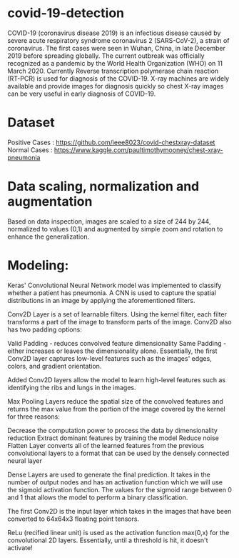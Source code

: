 # covid-19-detection
COVID-19 (coronavirus disease 2019) is an infectious disease caused by severe acute respiratory syndrome coronavirus 2 (SARS-CoV-2), a strain of coronavirus. The first cases were seen in Wuhan, China, in late December 2019 before spreading globally. The current outbreak was officially recognized as a pandemic by the World Health Organization (WHO) on 11 March 2020. Currently Reverse transcription polymerase chain reaction (RT-PCR) is used for diagnosis of the COVID-19. X-ray machines are widely available and provide images for diagnosis quickly so chest X-ray images can be very useful in early diagnosis of COVID-19.
# Dataset
Positive Cases : https://github.com/ieee8023/covid-chestxray-dataset
Normal Cases : https://www.kaggle.com/paultimothymooney/chest-xray-pneumonia

# Data scaling, normalization and augmentation
Based on data inspection, images are scaled to a size of 244 by 244, normalized to values (0,1) and augmented by simple zoom and rotation to enhance the generalization.

# Modeling:
Keras' Convolutional Neural Network model was implemented to classify whether a patient has pneumonia. A CNN is used to capture the spatial distributions in an image by applying the aforementioned filters.

Conv2D Layer is a set of learnable filters. Using the kernel filter, each filter transforms a part of the image to transform parts of the image. Conv2D also has two padding options:

Valid Padding - reduces convolved feature dimensionality
Same Padding - either increases or leaves the dimensionality alone.
Essentially, the first Conv2D layer captures low-level features such as the images' edges, colors, and gradient orientation.

Added Conv2D layers allow the model to learn high-level features such as identifying the ribs and lungs in the images.

Max Pooling Layers reduce the spatial size of the convolved features and returns the max value from the portion of the image covered by the kernel for three reasons:

Decrease the computation power to process the data by dimensionality reduction
Extract dominant features by training the model
Reduce noise
Flatten Layer converts all of the learned features from the previous convolutional layers to a format that can be used by the densely connected neural layer

Dense Layers are used to generate the final prediction. It takes in the number of output nodes and has an activation function which we will use the sigmoid activation function. The values for the sigmoid range between 0 and 1 that allows the model to perform a binary classification.

The first Conv2D is the input layer which takes in the images that have been converted to 64x64x3 floating point tensors.

ReLu (recified linear unit) is used as the activation function max(0,x) for the convolutional 2D layers. Essentially, until a threshold is hit, it doesn't activate!

